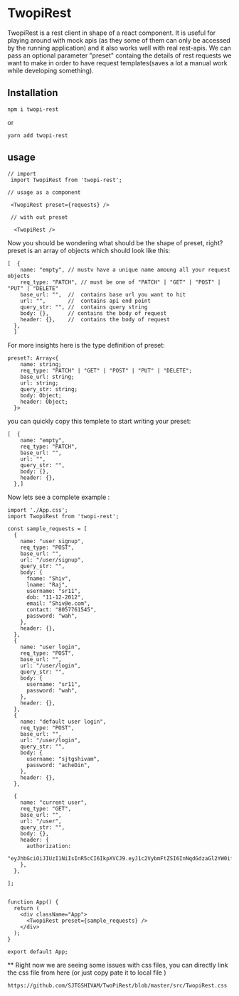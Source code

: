 # TwopiRest
TwopiRest is a rest client in shape of a react component. It is useful for playing around with mock apis (as they some of them can only be accessed by the running application) and it also works well with real rest-apis.
We can pass an optional parameter "preset" containg the details of rest requests we want to make in order to have request templates(saves a lot a manual work while developing something).

## Installation 
```
npm i twopi-rest
```
or 
```
yarn add twopi-rest
```
## usage

```
// import
 import TwopiRest from 'twopi-rest';
 
// usage as a component

 <TwopiRest preset={requests} />
 
 // with out preset
 
  <TwopiRest />

```
Now you should be wondering what should be the shape of preset, right? preset is an array of objects which should look like this:
```
[  {
    name: "empty", // mustv have a unique name amoung all your request objects 
    req_type: "PATCH", // must be one of "PATCH" | "GET" | "POST" | "PUT" | "DELETE"
    base_url: "",  //  contains base url you want to hit
    url: "",       //  contains api end point 
    query_str: "", //  contains query string 
    body: {},      // contains the body of request
    header: {},    //  contains the body of request
  },
  ]
```
For more insights here is the type definition of preset:
```
preset?: Array<{
    name: string;
    req_type: "PATCH" | "GET" | "POST" | "PUT" | "DELETE";
    base_url: string;
    url: string;
    query_str: string;
    body: Object;
    header: Object;
  }>
```
you can quickly copy this templete to start writing your preset:
```
[  {
    name: "empty",
    req_type: "PATCH",
    base_url: "",
    url: "",
    query_str: "",
    body: {},
    header: {},
  },]
```
Now lets see a complete example :
```
import './App.css';
import TwopiRest from 'twopi-rest';

const sample_requests = [
  {
    name: "user signup",
    req_type: "POST",
    base_url: "",
    url: "/user/signup",
    query_str: "",
    body: {
      fname: "Shiv",
      lname: "Raj",
      username: "sr11",
      dob: "11-12-2012",
      email: "Shiv@e.com",
      contact: "8057761545",
      password: "wah",
    },
    header: {},
  },
  {
    name: "user login",
    req_type: "POST",
    base_url: "",
    url: "/user/login",
    query_str: "",
    body: {
      username: "sr11",
      password: "wah",
    },
    header: {},
  },
  {
    name: "default user login",
    req_type: "POST",
    base_url: "",
    url: "/user/login",
    query_str: "",
    body: {
      username: "sjtgshivam",
      password: "acheDin",
    },
    header: {},
  },

  {
    name: "current user",
    req_type: "GET",
    base_url: "",
    url: "/user",
    query_str: "",
    body: {},
    header: {
      authorization:
        "eyJhbGciOiJIUzI1NiIsInR5cCI6IkpXVCJ9.eyJ1c2VybmFtZSI6InNqdGdzaGl2YW0ifQ.vzWhvz8B8qnFvMDCZ5euP7Dfh0cZLbCcoLsMdaraFQY",
    },
  },

];


function App() {
  return (
    <div className="App">
      <TwopiRest preset={sample_requests} />
    </div>
  );
}

export default App;
```
** Right now we are seeing some issues with css files, you can directly link the css file from here (or just copy pate it to local file )
```
https://github.com/SJTGSHIVAM/TwoPiRest/blob/master/src/TwopiRest.css
```
